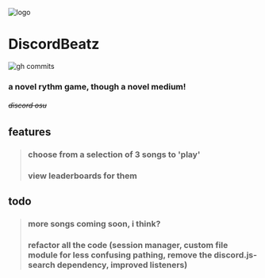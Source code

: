 ![logo](https://cdn.discordapp.com/attachments/792779369843130418/861798993080352788/dbeatz.png)
# DiscordBeatz
![gh commits](https://img.shields.io/github/last-commit/GandyT/DiscordBeatz)

### a novel rythm game, though a novel medium!

###### ~~discord osu~~

## features
>### choose from a selection of **3** songs to 'play'
>### view leaderboards for them

## todo
>### more songs coming soon, i think?
>### refactor all the code (session manager, custom file module for less confusing pathing, remove the discord.js-search dependency, improved listeners)
